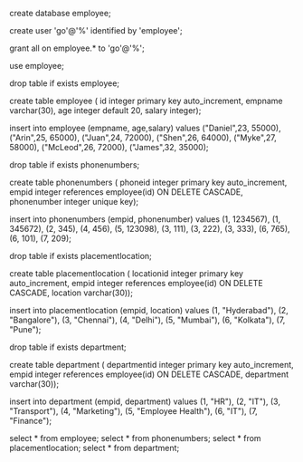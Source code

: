 create database employee;

create user 'go'@'%' identified by 'employee';

grant all on employee.* to 'go'@'%';

use employee;

drop table if exists employee;

create table employee (
id integer primary key auto_increment,
empname varchar(30),
age integer default 20,
salary integer);

insert into employee (empname, age,salary) values ("Daniel",23, 55000), ("Arin",25, 65000), ("Juan",24, 72000), ("Shen",26, 64000),  ("Myke",27, 58000), ("McLeod",26, 72000), ("James",32, 35000);

drop table if exists phonenumbers;

create table phonenumbers (
phoneid integer primary key auto_increment,
empid integer references employee(id) ON DELETE CASCADE,
phonenumber integer unique key);

insert into phonenumbers (empid, phonenumber) values (1, 1234567), (1, 345672), (2, 345), (4, 456), (5, 123098), (3, 111), (3, 222), (3, 333), (6, 765), (6, 101), (7, 209);


drop table if exists placementlocation;

create table placementlocation (
locationid integer primary key auto_increment,
empid integer references employee(id) ON DELETE CASCADE,
location varchar(30));

insert into placementlocation  (empid, location) values (1, "Hyderabad"), (2, "Bangalore"), (3, "Chennai"), (4, "Delhi"), (5, "Mumbai"), (6, "Kolkata"), (7, "Pune");

drop table if exists department;

create table department (
departmentid integer primary key auto_increment,
empid integer references employee(id) ON DELETE CASCADE,
department varchar(30));

insert into department  (empid, department) values (1, "HR"), (2, "IT"), (3, "Transport"), (4, "Marketing"), (5, "Employee Health"), (6, "IT"), (7, "Finance");


select * from employee;
select * from phonenumbers;
select * from placementlocation;
select * from department;

